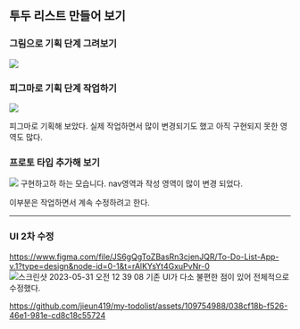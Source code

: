 ## 투두 리스트 만들어 보기

### 그림으로 기획 단계 그려보기
![](https://velog.velcdn.com/images/crg1050/post/54483aff-1552-4b67-bdd7-161ea5ab844c/image.PNG)


### 피그마로 기획 단계 작업하기
![](https://velog.velcdn.com/images/crg1050/post/23aa3f95-56ae-4ef9-b468-87884115708c/image.png)

피그마로 기획해 보았다.
실제 작업하면서 많이 변경되기도 했고 아직 구현되지 못한 영역도 많다.

### 프로토 타입 추가해 보기
![](https://velog.velcdn.com/images/crg1050/post/6a02aee9-fd0f-4a56-81ca-dbe41fdf1b29/image.gif)
구현하고하 하는 모습니다.
nav영역과 작성 영역이 많이 변경 되었다.

이부분은 작업하면서 계속 수정하려고 한다.

---

### UI 2차 수정
https://www.figma.com/file/JS6gQgToZBasRn3cjenJQR/To-Do-List-App-v.1?type=design&node-id=0-1&t=rAlKYsYt4GxuPvNr-0
![스크린샷 2023-05-31 오전 12 39 08](https://github.com/jieun419/my-todolist/assets/109754988/e8df9755-db5c-40dc-93dc-58943b439e2e)
기존 UI가 다소 불편한 점이 있어 전체적으로 수정했다.

https://github.com/jieun419/my-todolist/assets/109754988/038cf18b-f526-46e1-981e-cd8c18c55724
